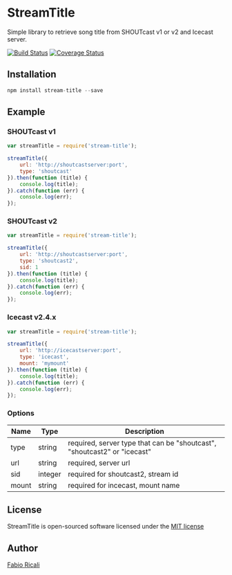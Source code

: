 # StreamTitle
Simple library to retrieve song title from SHOUTcast v1 or v2 and Icecast server.

[![Build Status](https://travis-ci.org/fabioricali/StreamTitle.svg?branch=master)](https://travis-ci.org/fabioricali/StreamTitle) [![Coverage Status](https://coveralls.io/repos/github/fabioricali/StreamTitle/badge.svg?branch=master)](https://coveralls.io/github/fabioricali/StreamTitle?branch=master)

## Installation

```javascript
npm install stream-title --save
```

## Example
### SHOUTcast v1
```javascript
var streamTitle = require('stream-title');

streamTitle({
    url: 'http://shoutcastserver:port',
    type: 'shoutcast'
}).then(function (title) {
    console.log(title);
}).catch(function (err) {
    console.log(err);
});
```

### SHOUTcast v2
```javascript
var streamTitle = require('stream-title');

streamTitle({
    url: 'http://shoutcastserver:port',
    type: 'shoutcast2',
    sid: 1
}).then(function (title) {
    console.log(title);
}).catch(function (err) {
    console.log(err);
});
```

### Icecast v2.4.x
```javascript
var streamTitle = require('stream-title');

streamTitle({
    url: 'http://icecastserver:port',
    type: 'icecast',
    mount: 'mymount'
}).then(function (title) {
    console.log(title);
}).catch(function (err) {
    console.log(err);
});
```

### Options

Name | Type | Description
-|-|-
type | string | required, server type that can be "shoutcast", "shoutcast2" or "icecast"
url | string | required, server url
sid | integer | required for shoutcast2, stream id
mount | string | required for incecast, mount name

## License
StreamTitle is open-sourced software licensed under the [MIT license](http://opensource.org/licenses/MIT)

## Author
[Fabio Ricali](http://rica.li)